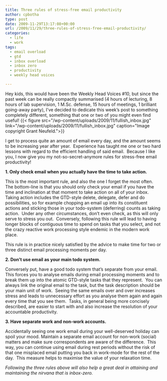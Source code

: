 ```yaml
---
title: Three rules of stress-free email productivity
author: cpbotha
type: post
date: 2009-11-29T13:17:08+00:00
url: /2009/11/29/three-rules-of-stress-free-email-productivity/
categories:
  - life
  - work
tags:
  - email overload
  - gtd
  - inbox overload
  - inbox zero
  - productivity
  - weekly head voices

---
```

Hey kids, this would have been the Weekly Head Voices #10, but since the past week can be really compactly summarised (4 hours of lecturing, 8 hours of lab supervision, 1 M.Sc. defense, 15 hours of meetings, 1 brilliant going-away party), I’ve decided to dedicate this week’s post to something completely different, something that one or two of you might even find useful!
{{< figure src="/wp-content/uploads/2009/11/fullish_inbox.jpg" link="/wp-content/uploads/2009/11/fullish_inbox.jpg" caption="Image copyright Grant Neufeld.">}} 

I get to process quite an amount of email every day, and the amount seems to be increasing year after year.  Experience has taught me one or two hard lessons with regard to the efficient handling of said email.  Because I like you, I now give you my not-so-secret-anymore rules for stress-free email productivity!

**1. Only check email when you actually have the time to take action.**

This is the most important rule, and also the one I forget the most often.  The bottom-line is that you should only check your email if you have the time and inclination at that moment to take action on all of your inbox.  Taking action includes the GTD-style delete, delegate, defer and do possibilities, so for example chopping an email up into its constituent actions and sticking those in your todo-system (deferring) counts as taking action.  Under any other circumstances, don’t even check, as this will only serve to stress you out.  Conversely, following this rule will lead to having longer blocks of contiguous time to spend on tasks that you select, and not the crazy reactive work processing style endemic in the modern work place.

This rule is in practice nicely satisfied by the advice to make time for two or three distinct email processing moments per day.

**2. Don’t use email as your main todo system.**

Conversely put, have a good todo system that’s separate from your email.  This forces you to analyse emails during email processing moments and to break them up into the atomic GTD-style tasks that they represent.  You can always link the original email to the task, but the task description should be your main unit of work.  Seeing the same emails over and over increases stress and leads to unnecessary effort as you analyse them again and again every time that you see them.  Tasks, in general being more concisely described, are easier to start with and also increase the resolution of your accountable productivity.

**3. Have separate work and non-work accounts.**

Accidentally seeing one work email during your well-deserved holiday can spoil your mood. Maintain a separate email account for non-work (social) matters and make sure correspondents are aware of the difference.  This way, you can continue using email during rest periods without the risk of that one misplaced email putting you back in work-mode for the rest of the day.  This measure helps to maximise the value of your relaxation time.

_Following the three rules above will also help a great deal in attaining and maintaining the nirvana that is inbox-zero._

 [1]: http://www.flickr.com/photos/71592431@N00/2158962551
